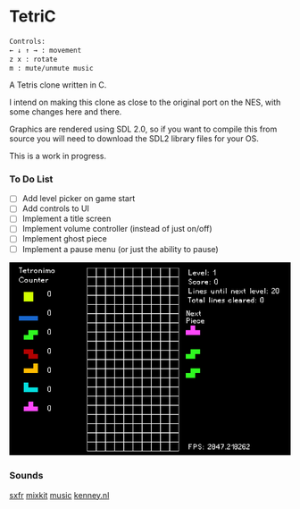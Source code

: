 # TetriC

```
Controls:
← ↓ ↑ → : movement
z x : rotate
m : mute/unmute music
```

A Tetris clone written in C. 

I intend on making this clone as close to the original port on the NES, with some changes here and there.

Graphics are rendered using SDL 2.0, so if you want to compile this from source you will need to download
the SDL2 library files for your OS.

This is a work in progress. 

### To Do List
- [ ] Add level picker on game start
- [ ] Add controls to UI
- [ ] Implement a title screen
- [ ] Implement volume controller (instead of just on/off)
- [ ] Implement ghost piece
- [ ] Implement a pause menu (or just the ability to pause)

![TetriC-alpha](images/TetriC-13.gif)

### Sounds
[sxfr](https://sfxr.me/)
[mixkit](https://mixkit.co/free-sound-effects/game/)
[music](https://archive.org/details/TrepakFromTheNutcracker)
[kenney.nl](https://kenney.nl/assets?q=audio)
